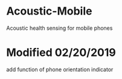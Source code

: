 # Acoustic-Mobile
Acoustic health sensing for mobile phones

# Modified 02/20/2019
add function of phone orientation indicator
